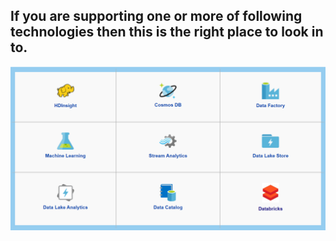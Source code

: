## If you are supporting one or more of following technologies then this is the right place to look in to.


![Azure-BigData-Analytics.png](/.attachments/Azure-BigData-Analytics-8e342909-6a23-4267-a98f-e7fb3cb492e3.png)




